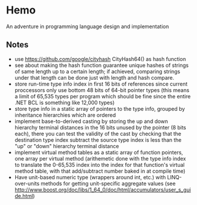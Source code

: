 Hemo
====

An adventure in programming language design and implementation

## Notes

- use https://github.com/google/cityhash CityHash64() as hash function
- see about making the hash function guarantee unique hashes of strings of same length up to a certain length; if achieved, comparing strings under that length can be done just with length and hash compare.
- store run-time type info index in first 16 bits of references since current proccessors only use bottom 48 bits of 64-bit pointer types (this means a limit of 65,535 types per program which should be fine since the entire .NET BCL is something like 12,000 types)
- store type info in a static array of pointers to the type info, grouped by inheritance hierarchies which are ordered
- implement base-to-derived casting by storing the up and down hierarchy terminal distances in the 16 bits unused by the pointer (8 bits each), there you can test the validity of the cast by checking that the destination type index subtract the source type index is less than the "up" or "down" hierarchy terminal distance
- implement virtual method tables as a static array of function pointers, one array per virtual method (arithemetic done with the type info index to translate the 0-65,535 index into the index for that function's virtual method table, with that add/subtract number baked in at compile time)
- Have unit-based numeric type (wrappers around int, etc.) with LINQ-over-units methods for getting unit-specific aggregate values (see http://www.boost.org/doc/libs/1_64_0/doc/html/accumulators/user_s_guide.html)
